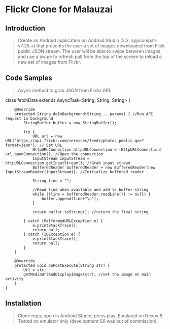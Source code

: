 # Flickr Clone for Malauzai

## Introduction

> Create an Android application on Android Studio (2.2, appcompat-v7:25.+) that presents the user a set of images downloaded from Flick public JSON stream. The user will be able to swipe between images and use a swipe to refresh pull from the top of the screen to reload a new set of images from Flickr.

## Code Samples

>   Async method to grab JSON from Flickr API.

class fetchData extends AsyncTask<String, String, String> {

        @Override
        protected String doInBackground(String... params) { //Run API request in background
            StringBuffer buffer = new StringBuffer();

            try {
                URL url = new URL("https://api.flickr.com/services/feeds/photos_public.gne?format=json"); // Set URL
                HttpURLConnection httpURLConnection = (HttpURLConnection) url.openConnection(); //Open the connection
                InputStream inputStream = httpURLConnection.getInputStream(); //Grab input stream
                BufferedReader bufferedReader = new BufferedReader(new InputStreamReader(inputStream)); //Initialize buffered reader

                String line = "";

                //Read line when available and add to buffer string
                while ((line = bufferedReader.readLine()) != null) {
                    buffer.append(line+"\n");
                }

                return buffer.toString(); //return the final string

            } catch (MalformedURLException e) {
                e.printStackTrace();
                return null;
            } catch (IOException e) {
                e.printStackTrace();
                return null;
            }
        }

        @Override
        protected void onPostExecute(String str) {
            Url = str;
            getMediaUrlAndDisplayImage(str); //set the image on main activity
        }
    }

## Installation

> Clone repo, open in Android Studio, press play. Emulated on Nexus 6. Tested on emulator only (development S6 was out of commission).
